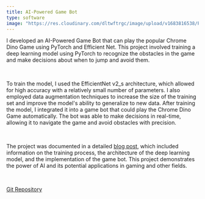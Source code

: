 ```yaml
---
title: AI-Powered Game Bot
type: software
image: "https://res.cloudinary.com/dltwftrgc/image/upload/v1683816538/Projects/pytorch-logo_zqmjmb.png"
---
```

I developed an AI-Powered Game Bot that can play the popular Chrome Dino Game using PyTorch and Efficient Net. This project involved training a deep learning model using PyTorch to recognize the obstacles in the game and make decisions about when to jump and avoid them.  

<br>

To train the model, I used the EfficientNet v2_s architecture, which allowed for high accuracy with a relatively small number of parameters. I also employed data augmentation techniques to increase the size of the training set and improve the model's ability to generalize to new data. After training the model, I integrated it into a game bot that could play the Chrome Dino Game automatically. The bot was able to make decisions in real-time, allowing it to navigate the game and avoid obstacles with precision.

<br>


The project was documented in a detailed [blog post](https://www.akshaymakes.com/blogs/pytorch), which included information on the training process, the architecture of the deep learning model, and the implementation of the game bot. This project demonstrates the power of AI and its potential applications in gaming and other fields.

<br>

[Git Repository](https://github.com/akshayballal95/dino)